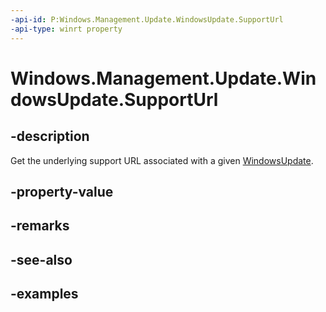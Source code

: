 ```yaml
---
-api-id: P:Windows.Management.Update.WindowsUpdate.SupportUrl
-api-type: winrt property
---
```


# Windows.Management.Update.WindowsUpdate.SupportUrl

<!--
public System.Uri SupportUrl { get; }
-->


## -description
Get the underlying support URL associated with a given [WindowsUpdate](./windowsupdate.md).

## -property-value

## -remarks

## -see-also

## -examples


